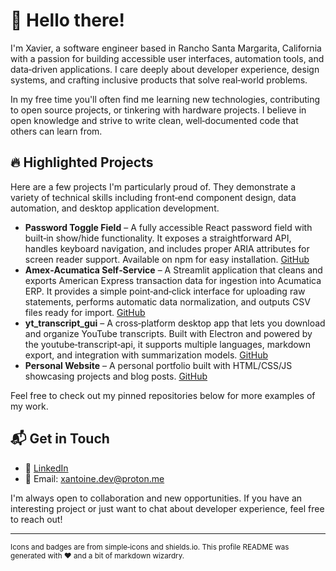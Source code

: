 # 👋 Hello there!

I'm Xavier, a software engineer based in Rancho Santa Margarita, California with a passion for building accessible user interfaces, automation tools, and data‑driven applications. I care deeply about developer experience, design systems, and crafting inclusive products that solve real‑world problems.

In my free time you'll often find me learning new technologies, contributing to open source projects, or tinkering with hardware projects. I believe in open knowledge and strive to write clean, well‑documented code that others can learn from.

## 🔥 Highlighted Projects

Here are a few projects I'm particularly proud of. They demonstrate a variety of technical skills including front‑end component design, data automation, and desktop application development.

- **Password Toggle Field** – A fully accessible React password field with built‑in show/hide functionality. It exposes a straightforward API, handles keyboard navigation, and includes proper ARIA attributes for screen reader support. Available on npm for easy installation. [GitHub](https://github.com/xantoine-dev/password-toggle-field)
- **Amex‑Acumatica Self‑Service** – A Streamlit application that cleans and exports American Express transaction data for ingestion into Acumatica ERP. It provides a simple point‑and‑click interface for uploading raw statements, performs automatic data normalization, and outputs CSV files ready for import. [GitHub](https://github.com/xantoine-dev/amex-acumatica-self-service)
- **yt_transcript_gui** – A cross‑platform desktop app that lets you download and organize YouTube transcripts. Built with Electron and powered by the youtube‑transcript‑api, it supports multiple languages, markdown export, and integration with summarization models. [GitHub](https://github.com/xantoine-dev/yt_transcript_gui)
- **Personal Website** – A personal portfolio built with HTML/CSS/JS showcasing projects and blog posts. [GitHub](https://github.com/xantoine-dev/xantoine-dev.github.io)

Feel free to check out my pinned repositories below for more examples of my work.

## 📬 Get in Touch

- 💼 [LinkedIn](https://www.linkedin.com/in/xantoine-dev)  
 - 💍 Email: xantoine.dev@proton.me

I'm always open to collaboration and new opportunities. If you have an interesting project or just want to chat about developer experience, feel free to reach out!

---

<sup>Icons and badges are from simple‑icons and shields.io. This profile README was generated with ❤️ and a bit of markdown wizardry.</sup>
